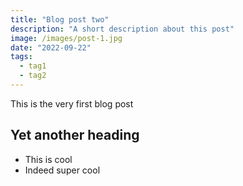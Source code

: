 ```yaml
---
title: "Blog post two"
description: "A short description about this post"
image: /images/post-1.jpg
date: "2022-09-22"
tags:
  - tag1
  - tag2
---
```


This is the very first blog post

## Yet another heading

- This is cool
- Indeed super cool
